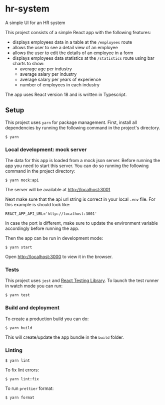 # hr-system

A simple UI for an HR system

This project consists of a simple React app with the following features:

- displays employees data in a table at the `/employees` route
- allows the user to see a detail view of an employee
- allows the user to edit the details of an employee in a form
- displays employees data statistics at the `/statistics` route using bar charts to show:
  - average age per industry
  - average salary per industry
  - average salary per years of experience
  - number of employees in each industry

The app uses React version 18 and is written in Typescript.

## Setup

This project uses `yarn` for package management.
First, install all dependencies by running the following command in the project's directory.

```shell
$ yarn
```

### Local development: mock server

The data for this app is loaded from a mock json server.
Before running the app you need to start this server. You can do so running the following command in the project directory:

```shell
$ yarn mock:api
```

The server will be available at [http://localhost:3001](http://localhost:3001)

Next make sure that the api url string is correct in your local `.env` file. For this example is should look like:

```
REACT_APP_API_URL='http://localhost:3001'
```

In case the port is different, make sure to update the environment variable accordingly before running the app.

Then the app can be run in development mode:

```shell
$ yarn start
```

Open [http://localhost:3000](http://localhost:3000) to view it in the browser.

### Tests

This project uses `jest` and [React Testing Library](https://github.com/testing-library/react-testing-library#readme).
To launch the test runner in watch mode you can run:

```shell
$ yarn test
```

### Build and deployment

To create a production build you can do:

```shell
$ yarn build
```

This will create/update the app bundle in the `build` folder.

### Linting

```shell
$ yarn lint
```

To fix lint errors:

```shell
$ yarn lint:fix
```

To run `prettier` format:

```shell
$ yarn format
```
